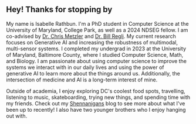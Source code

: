 ## Hey! Thanks for stopping by

My name is Isabelle Rathbun. I'm a PhD student in Computer Science at the University of Maryland, College Park, as well as a 2024 NDSEG fellow. I am co-advised by [Dr. Chris Metzler](https://www.cs.umd.edu/people/metzler) and [Dr. Bill Regli](https://isr.umd.edu/clark/faculty/902/William-Regli). My current research focuses on Generative AI and increasing the robustness of multimodal, multi-sensor systems. I completed my undergrad in 2023 at the University of Maryland, Baltimore County, where I studied Computer Science, Math, and Biology. I am passionate about using computer science to improve the systems we interact with in our daily lives and using the power of generative AI to learn more about the things around us. Additionally, the intersection of medicine and AI is a long-term interest of mine. 

Outside of academia, I enjoy exploring DC's coolest food spots, travelling, listening to music, skateboarding, trying new things, and spending time with my friends. Check out my [Shennanigans](https://irathb8949.github.io/shennanigans/) blog to see more about what I've been up to recently! I also have two younger brothers who I enjoy hanging out with.
